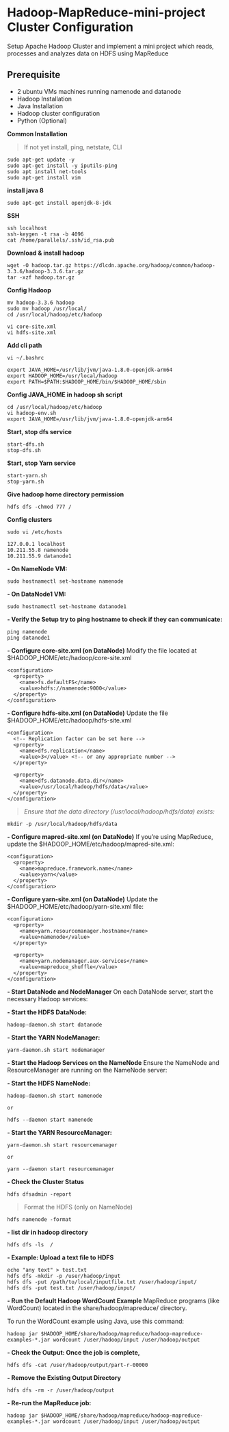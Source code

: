# Hadoop-MapReduce-mini-project Cluster Configuration
Setup Apache Hadoop Cluster and implement a mini project which reads, processes and analyzes data on HDFS using MapReduce

## Prerequisite 
- 2 ubuntu VMs machines running namenode and datanode 
- Hadoop Installation
- Java Installation
- Hadoop cluster configuration 
- Python (Optional)

**Common Installation**

> If not yet install, ping, netstate, CLI

    sudo apt-get update -y
    sudo apt-get install -y iputils-ping
    sudo apt install net-tools
    sudo apt-get install vim


**install java 8**

    sudo apt-get install openjdk-8-jdk
**SSH** 

    ssh localhost
    ssh-keygen -t rsa -b 4096
    cat /home/parallels/.ssh/id_rsa.pub

**Download & install hadoop**

    wget -O hadoop.tar.gz https://dlcdn.apache.org/hadoop/common/hadoop-3.3.6/hadoop-3.3.6.tar.gz
    tar -xzf hadoop.tar.gz 

**Config Hadoop**

    mv hadoop-3.3.6 hadoop
    sudo mv hadoop /usr/local/
    cd /usr/local/hadoop/etc/hadoop
    
    vi core-site.xml 
    vi hdfs-site.xml


**Add cli path**

    vi ~/.bashrc
        
    export JAVA_HOME=/usr/lib/jvm/java-1.8.0-openjdk-arm64
    export HADOOP_HOME=/usr/local/hadoop
    export PATH=$PATH:$HADOOP_HOME/bin/$HADOOP_HOME/sbin

**Config JAVA_HOME in hadoop sh script**

    cd /usr/local/hadoop/etc/hadoop
    vi hadoop-env.sh 
    export JAVA_HOME=/usr/lib/jvm/java-1.8.0-openjdk-arm64


**Start, stop dfs service**

    start-dfs.sh
    stop-dfs.sh

**Start, stop Yarn service**

    start-yarn.sh
    stop-yarn.sh

**Give hadoop home directory permission**

    hdfs dfs -chmod 777 /

**Config clusters**

    sudo vi /etc/hosts
    
    127.0.0.1 localhost
    10.211.55.8 namenode
    10.211.55.9 datanode1

**- On NameNode VM:**

    sudo hostnamectl set-hostname namenode

**- On DataNode1 VM:**

    sudo hostnamectl set-hostname datanode1

**- Verify the Setup try to ping hostname to check if they can communicate:**

    ping namenode
    ping datanode1


**- Configure core-site.xml (on DataNode)**
Modify the file located at $HADOOP_HOME/etc/hadoop/core-site.xml

    <configuration>
      <property>
        <name>fs.defaultFS</name>
        <value>hdfs://namenode:9000</value>
      </property>
    </configuration>

**- Configure hdfs-site.xml (on DataNode)**
Update the file $HADOOP_HOME/etc/hadoop/hdfs-site.xml

    <configuration>
      <!-- Replication factor can be set here -->
      <property>
        <name>dfs.replication</name>
        <value>3</value> <!-- or any appropriate number -->
      </property>
    
      <property>
        <name>dfs.datanode.data.dir</name>
        <value>/usr/local/hadoop/hdfs/data</value>
      </property>
    </configuration>

> *Ensure that the data directory (/usr/local/hadoop/hdfs/data) exists:*

    mkdir -p /usr/local/hadoop/hdfs/data

**- Configure mapred-site.xml (on DataNode)**
If you’re using MapReduce, update the $HADOOP_HOME/etc/hadoop/mapred-site.xml:

    <configuration>
      <property>
        <name>mapreduce.framework.name</name>
        <value>yarn</value>
      </property>
    </configuration>


**- Configure yarn-site.xml (on DataNode)**
Update the $HADOOP_HOME/etc/hadoop/yarn-site.xml file:

    <configuration>
      <property>
        <name>yarn.resourcemanager.hostname</name>
        <value>namenode</value>
      </property>
    
      <property>
        <name>yarn.nodemanager.aux-services</name>
        <value>mapreduce_shuffle</value>
      </property>
    </configuration>

**- Start DataNode and NodeManager**
On each DataNode server, start the necessary Hadoop services:

**- Start the HDFS DataNode:**

    hadoop-daemon.sh start datanode

**- Start the YARN NodeManager:**

    yarn-daemon.sh start nodemanager

**- Start the Hadoop Services on the NameNode**
Ensure the NameNode and ResourceManager are running on the NameNode server:

**- Start the HDFS NameNode:**

    hadoop-daemon.sh start namenode
    
    or
    
    hdfs --daemon start namenode

**- Start the YARN ResourceManager:**

    yarn-daemon.sh start resourcemanager
    
    or
    
    yarn --daemon start resourcemanager

**- Check the Cluster Status**

    hdfs dfsadmin -report

>Format the HDFS (only on NameNode)

    hdfs namenode -format

**- list dir in hadoop directory**

    hdfs dfs -ls  /

**- Example: Upload a text file to HDFS**

    echo "any text" > test.txt
    hdfs dfs -mkdir -p /user/hadoop/input
    hdfs dfs -put /path/to/local/inputfile.txt /user/hadoop/input/
    hdfs dfs -put test.txt /user/hadoop/input/

**- Run the Default Hadoop WordCount Example**
MapReduce programs (like WordCount) located in the share/hadoop/mapreduce/ directory.

To run the WordCount example using Java, use this command:

    hadoop jar $HADOOP_HOME/share/hadoop/mapreduce/hadoop-mapreduce-examples-*.jar wordcount /user/hadoop/input /user/hadoop/output

**- Check the Output: Once the job is complete,**

    hdfs dfs -cat /user/hadoop/output/part-r-00000

**- Remove the Existing Output Directory**

    hdfs dfs -rm -r /user/hadoop/output

**- Re-run the MapReduce job:**

    hadoop jar $HADOOP_HOME/share/hadoop/mapreduce/hadoop-mapreduce-examples-*.jar wordcount /user/hadoop/input /user/hadoop/output

























